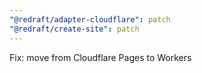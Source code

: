 ```yaml
---
"@redraft/adapter-cloudflare": patch
"@redraft/create-site": patch
---
```


Fix: move from Cloudflare Pages to Workers
